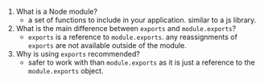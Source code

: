 1. What is a Node module?
   * a set of functions to include in your application. similar to a js library.
1. What is the main difference between `exports` and `module.exports`?
   * `exports` is a reference to `module.exports`. any reassignments of `exports` are not available outside of the module.
1. Why is using `exports` recommended?
   * safer to work with than `module.exports` as it is just a reference to the `module.exports` object.